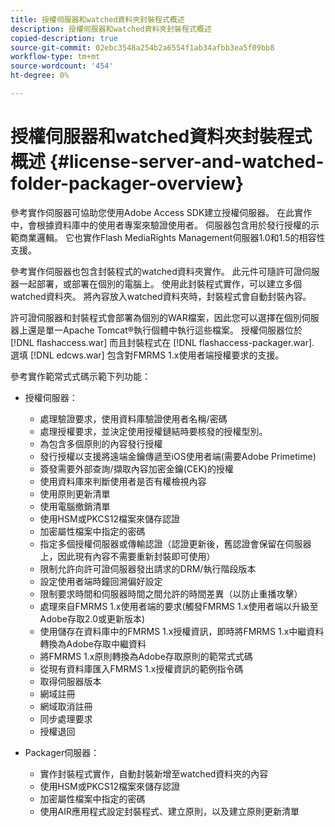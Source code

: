 ```yaml
---
title: 授權伺服器和watched資料夾封裝程式概述
description: 授權伺服器和watched資料夾封裝程式概述
copied-description: true
source-git-commit: 02ebc3548a254b2a6554f1ab34afbb3ea5f09bb8
workflow-type: tm+mt
source-wordcount: '454'
ht-degree: 0%

---
```


# 授權伺服器和watched資料夾封裝程式概述 {#license-server-and-watched-folder-packager-overview}

參考實作伺服器可協助您使用Adobe Access SDK建立授權伺服器。 在此實作中，會根據資料庫中的使用者專案來驗證使用者。 伺服器包含用於發行授權的示範商業邏輯。 它也實作Flash MediaRights Management伺服器1.0和1.5的相容性支援。

參考實作伺服器也包含封裝程式的watched資料夾實作。 此元件可隨許可證伺服器一起部署，或部署在個別的電腦上。 使用此封裝程式實作，可以建立多個watched資料夾。 將內容放入watched資料夾時，封裝程式會自動封裝內容。

許可證伺服器和封裝程式會部署為個別的WAR檔案，因此您可以選擇在個別伺服器上還是單一Apache Tomcat®執行個體中執行這些檔案。 授權伺服器位於 [!DNL flashaccess.war] 而且封裝程式在 [!DNL flashaccess-packager.war]. 選填 [!DNL edcws.war] 包含對FMRMS 1.x使用者端授權要求的支援。

參考實作範常式式碼示範下列功能：

* 授權伺服器：

   * 處理驗證要求，使用資料庫驗證使用者名稱/密碼
   * 處理授權要求，並決定使用授權鏈結時要核發的授權型別。
   * 為包含多個原則的內容發行授權
   * 發行授權以支援將遠端金鑰傳遞至iOS使用者端(需要Adobe Primetime)
   * 簽發需要外部查詢/擷取內容加密金鑰(CEK)的授權
   * 使用資料庫來判斷使用者是否有權檢視內容
   * 使用原則更新清單
   * 使用電腦撤銷清單
   * 使用HSM或PKCS12檔案來儲存認證
   * 加密屬性檔案中指定的密碼
   * 指定多個授權伺服器或傳輸認證（認證更新後，舊認證會保留在伺服器上，因此現有內容不需要重新封裝即可使用）
   * 限制允許向許可證伺服器發出請求的DRM/執行階段版本
   * 設定使用者端時鐘回溯偏好設定
   * 限制要求時間和伺服器時間之間允許的時間差異（以防止重播攻擊）
   * 處理來自FMRMS 1.x使用者端的要求(觸發FMRMS 1.x使用者端以升級至Adobe存取2.0或更新版本)
   * 使用儲存在資料庫中的FMRMS 1.x授權資訊，即時將FMRMS 1.x中繼資料轉換為Adobe存取中繼資料
   * 將FMRMS 1.x原則轉換為Adobe存取原則的範常式式碼
   * 從現有資料庫匯入FMRMS 1.x授權資訊的範例指令碼
   * 取得伺服器版本
   * 網域註冊
   * 網域取消註冊
   * 同步處理要求
   * 授權退回

* Packager伺服器：

   * 實作封裝程式實作，自動封裝新增至watched資料夾的內容
   * 使用HSM或PKCS12檔案來儲存認證
   * 加密屬性檔案中指定的密碼
   * 使用AIR應用程式設定封裝程式、建立原則，以及建立原則更新清單
